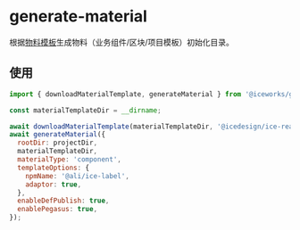 # generate-material

根据[物料模板](https://github.com/ice-lab/material-templates)生成物料（业务组件/区块/项目模板）初始化目录。

## 使用

```js
import { downloadMaterialTemplate, generateMaterial } from '@iceworks/generate-material';

const materialTemplateDir = __dirname;

await downloadMaterialTemplate(materialTemplateDir, '@icedesign/ice-react-material-template', registry);
await generateMaterial({
  rootDir: projectDir,
  materialTemplateDir,
  materialType: 'component',
  templateOptions: {
    npmName: '@ali/ice-label',
    adaptor: true,
  },
  enableDefPublish: true,
  enablePegasus: true,
});
```
